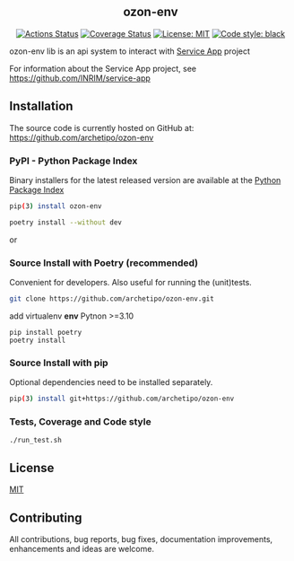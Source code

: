 

<h2 align="center">ozon-env</h2>

<p align="center">
<a href="https://github.com/archetipo/ozon-env"><img alt="Actions Status" src="https://github.com/archetipo/ozon-env/workflows/ci/badge.svg"></a>
<a href="https://coveralls.io/github/archetipo/ozon-env?branch=main"><img alt="Coverage Status" src="https://coveralls.io/repos/github/archetipo/ozon-env/badge.svg?branch=main"></a>
<a href="https://github.com/archetipo/ozon-env/blob/main/LICENSE"><img alt="License: MIT" src="https://black.readthedocs.io/en/stable/_static/license.svg"></a>
<a href="https://github.com/archetipo/ozon-env"><img alt="Code style: black" src="https://img.shields.io/badge/code%20style-black-000000.svg"></a>
</p>

ozon-env lib is an api system to interact with [Service App](https://github.com/INRIM/service-app) project

For information about the Service App project,
see https://github.com/INRIM/service-app

## Installation

The source code is currently hosted on GitHub at:
https://github.com/archetipo/ozon-env

### PyPI - Python Package Index

Binary installers for the latest released version are available at the [Python
Package Index](https://pypi.python.org/pypi/ozon-env)

```sh
pip(3) install ozon-env
```

```sh
poetry install --without dev
```

or

### Source Install with Poetry (recommended)

Convenient for developers. Also useful for running the (unit)tests.

```sh
git clone https://github.com/archetipo/ozon-env.git
```

add virtualenv **env** Pytnon >=3.10

```
pip install poetry
poetry install
```

### Source Install with pip

Optional dependencies need to be installed separately.

```sh
pip(3) install git+https://github.com/archetipo/ozon-env
```

### Tests, Coverage and Code style

```
./run_test.sh
```

## License

[MIT](LICENSE)

## Contributing

All contributions, bug reports, bug fixes, documentation improvements,
enhancements and ideas are welcome.
